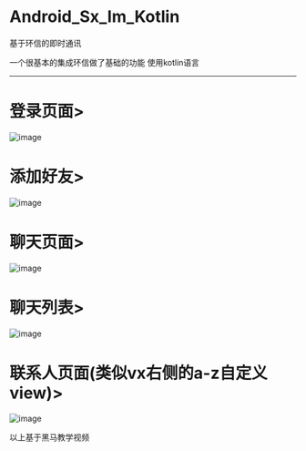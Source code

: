 # Android_Sx_Im_Kotlin  
基于环信的即时通讯

一个很基本的集成环信做了基础的功能 使用kotlin语言  
***
# 登录页面>  

![image](https://github.com/1031900805/Android_Sx_Im_Kotlin/blob/master/screenshots/login.png)  

# 添加好友>  

![image](https://github.com/1031900805/Android_Sx_Im_Kotlin/blob/master/screenshots/add.png)  

# 聊天页面>  

![image](https://github.com/1031900805/Android_Sx_Im_Kotlin/blob/master/screenshots/chat.png)  

# 聊天列表>  

![image](https://github.com/1031900805/Android_Sx_Im_Kotlin/blob/master/screenshots/conversation.png)  

# 联系人页面(类似vx右侧的a-z自定义view)>  

![image](https://github.com/1031900805/Android_Sx_Im_Kotlin/blob/master/screenshots/contacts.png)  

以上基于黑马教学视频
